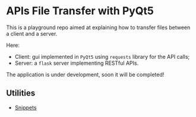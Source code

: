 # APIs File Transfer with PyQt5

This is a playground repo aimed at explaining how to transfer files between a client and a server.

Here:

- Client: gui implemented in `PyQt5` using `requests` library for the API calls;
- Server: a `flask` server implementing RESTful APIs.

The application is under development, soon it will be completed!

## Utilities

- <a href="./doc/snippets.md">Snippets</a>


